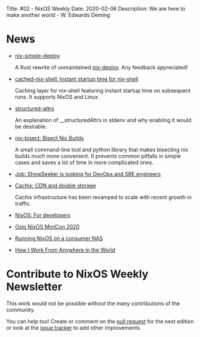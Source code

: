 Title: #02 - NixOS Weekly
Date: 2020-02-06
Description: We are here to make another world - W. Edwards Deming

# News

- [nix-simple-deploy](https://github.com/misuzu/nix-simple-deploy)

  A Rust rewrite of unmaintained [nix-deploy](https://github.com/awakesecurity/nix-deploy). Any feedback appreciated!

- [cached-nix-shell: Instant startup time for nix-shell](https://github.com/xzfc/cached-nix-shell)
  
  Caching layer for nix-shell featuring instant startup time on subsequent runs.
  It supports NixOS and Linux.

- [structured-attrs](https://nixos.mayflower.consulting/blog/2020/01/20/structured-attrs/)

  An explanation of __structuredAttrs in stdenv and why enabling it would be desirable. 

- [nix-bisect: Bisect Nix Builds](https://discourse.nixos.org/t/nix-bisect-bisect-nix-builds/5584/3)

  A small command-line tool and python library that makes bisecting nix builds much more convenient.
  It prevents common pitfalls in simple cases and saves a lot of time in more complicated ones.

- [Job: ShowSeeker is looking for DevOps and SRE engineers](https://discourse.nixos.org/t/job-devops-engineer-and-sre-nixos-remote/5413/3)

- [Cachix: CDN and double storage](https://blog.cachix.org/post/2020-01-28-cdn-and-double-storage/)

  Cachix infrastructure has been revamped to scale with recent
  growth in traffic.

- [NixOS: For developers](https://myme.no/posts/2020-01-26-nixos-for-development.html)

- [Oslo NixOS MiniCon 2020](https://blog.hackeriet.no/oslo-nixos-minicon-2020/)

- [Running NixOS on a consumer NAS](https://www.codedbearder.com/posts/nixos-terramaster-f2-221/)

- [How I Work From Anywhere in the World](https://jezenthomas.com/how-i-work-from-anywhere-in-the-world/)

# Contribute to NixOS Weekly Newsletter

This work would not be possible without the many contributions of the community.

You can help too! Create or comment on the [pull request](https://github.com/NixOS/nixos-weekly/pulls)
for the next edition or look at the
[issue tracker](https://github.com/NixOS/nixos-weekly/issues) to add other improvements.

